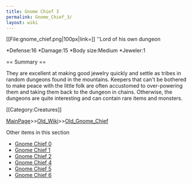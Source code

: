 ```yaml
---
title: Gnome Chief 3
permalink: Gnome_Chief_3/
layout: wiki
---
```

[[File:gnome_chief.png|100px|link=]] ''Lord of his own dungeon

*Defense:16
*Damage:15
*Body size:Medium
*Jeweler:1

== Summary ==

They are excellent at making good jewelry quickly and settle as tribes in random dungeons found in the mountains. Keepers that can't be bothered to make peace with the little folk are often accustomed to over-powering them and taking them back to the dungeon in chains. Otherwise, the dungeons are quite interesting and can contain rare items and monsters.

[[Category:Creatures]]

[MainPage](/keeperrl_wiki/ "wikilink")>>[Old_Wiki](/keeperrl_wiki/Old_Wiki "wikilink")>>[Old_Gnome_Chief](/keeperrl_wiki/Old_Gnome_Chief "wikilink")

Other items in this section
-    [Gnome Chief 0](/keeperrl_wiki/Gnome_Chief_0 "wikilink")
-    [Gnome Chief 1](/keeperrl_wiki/Gnome_Chief_1 "wikilink")
-    [Gnome Chief 2](/keeperrl_wiki/Gnome_Chief_2 "wikilink")
-    [Gnome Chief 4](/keeperrl_wiki/Gnome_Chief_4 "wikilink")
-    [Gnome Chief 5](/keeperrl_wiki/Gnome_Chief_5 "wikilink")
-    [Gnome Chief 6](/keeperrl_wiki/Gnome_Chief_6 "wikilink")
